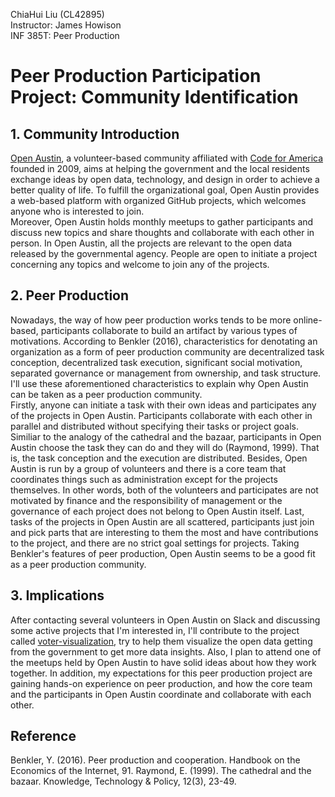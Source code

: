 ChiaHui Liu (CL42895) <br>
Instructor: James Howison<br>
INF 385T: Peer Production<br>
# Peer Production Participation Project: Community Identification
## 1. Community Introduction
[Open Austin](https://www.open-austin.org/), a volunteer-based community affiliated with [Code for America](https://www.codeforamerica.org/) founded in 2009, aims at helping the government and the local residents exchange ideas by open data, technology, and design in order to achieve a better quality of life. To fulfill the organizational goal, Open Austin provides a web-based platform with organized GitHub projects, which welcomes anyone who is interested to join.<br>
Moreover, Open Austin holds monthly meetups to gather participants and discuss new topics and share thoughts and collaborate with each other in person. In Open Austin, all the projects are relevant to the open data released by the governmental agency. People are open to initiate a project concerning any topics and welcome to join any of the projects.

## 2. Peer Production
Nowadays, the way of how peer production works tends to be more online-based, participants collaborate to build an artifact by various types of motivations. According to Benkler (2016), characteristics for denotating an organization as a form of peer production community are decentralized task conception, decentralized task execution, significant social motivation, separated governance or management from ownership, and task structure. I'll use these aforementioned characteristics to explain why Open Austin can be taken as a peer production community.<br>
Firstly, anyone can initiate a task with their own ideas and participates any of the projects in Open Austin. Participants collaborate with each other in parallel and distributed without specifying their tasks or project goals. Similiar to the analogy of the cathedral and the bazaar, participants in Open Austin choose the task they can do and they will do (Raymond, 1999). That is, the task conception and the execution are distributed. Besides, Open Austin is run by a group of volunteers and there is a core team that coordinates things such as administration except for the projects themselves. In other words, both of the volunteers and participates are not motivated by finance and the responsibility of management or the governance of each project does not belong to Open Austin itself. Last, tasks of the projects in Open Austin are all scattered, participants just join and pick parts that are interesting to them the most and have contributions to the project, and there are no strict goal settings for projects. Taking Benkler's features of peer production, Open Austin seems to be a good fit as a peer production community. 

## 3. Implications
After contacting several volunteers in Open Austin on Slack and discussing some active projects that I'm interested in, I'll contribute to the project called [voter-visualization](https://github.com/Legitblock/voter-visualizations), try to help them visualize the open data getting from the government to get more data insights. Also, I plan to attend one of the meetups held by Open Austin to have solid ideas about how they work together. In addition, my expectations for this peer production project are gaining hands-on experience on peer production, and how the core team and the participants in Open Austin coordinate and collaborate with each other.

## Reference
Benkler, Y. (2016). Peer production and cooperation. Handbook on the Economics of the Internet, 91.
Raymond, E. (1999). The cathedral and the bazaar. Knowledge, Technology & Policy, 12(3), 23-49.
